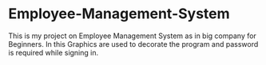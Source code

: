 # Employee-Management-System
This is my project on Employee Management System as in big company for Beginners. In this Graphics are used to decorate the program and password is required while signing in.
